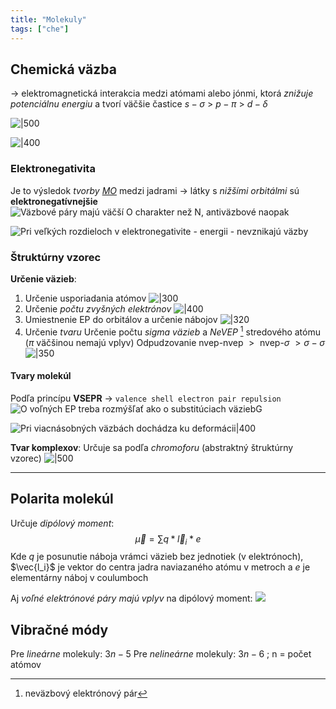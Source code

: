 ```yaml
---
title: "Molekuly"
tags: ["che"]
---
```



## Chemická väzba
-> elektromagnetická interakcia medzi atómami alebo jónmi, ktorá *znižuje potenciálnu energiu* a tvorí väčšie častice
$s-\sigma \ > \ p-\pi \ > \ d-\delta$

![|500](attachments/sigma_bonds.png)

![|400](attachments/d_orbital_bonds.png)

### Elektronegativita
Je to výsledok *tvorby [MO](orbitály.md#Molekulové%20orbitály)* medzi jadrami -> látky s *nižšími orbitálmi* sú **elektronegatívnejšie**
![Väzbové páry majú väčší O charakter než N, antiväzbové naopak](attachments/NO-MO.png)

![Pri veľkých rozdieloch v elektronegativite - energii -  nevznikajú väzby](attachments/NaCl-soľ-MO.png)

### Štruktúrny vzorec
**Určenie väzieb**:
1. Určenie usporiadania atómov 
![|300](attachments/1st-step.jpeg)
2. Určenie *počtu zvyšných elektrónov*
![|400](attachments/2nd-step.jpeg)
3. Umiestnenie EP do orbitálov a určenie nábojov
![|320](attachments/3rd-step.jpeg)
4. Určenie *tvaru*
	Určenie počtu *sigma väzieb* a *NeVEP* [^1] stredového atómu ($\pi$ väčšinou nemajú vplyv)
	Odpudzovanie $\text{nvep-nvep } > \text{ nvep-}\sigma \ > \sigma-\sigma$	
	![|350](attachments/4th-step.jpeg)

#### Tvary molekúl
Podľa princípu **VSEPR** -> `valence shell electron pair repulsion`
![O voľných EP treba rozmýšľať ako o substitúciach väziebG](attachments/tvary_vsepr.png)

![Pri viacnásobných väzbách dochádza ku deformácii|400](attachments/deformovaný_tetraéder.jpeg)

**Tvar komplexov**:
Určuje sa podľa *chromoforu* (abstraktný štruktúrny vzorec)
![|500](attachments/tvar_komplexov.jpeg)

--- 

## Polarita molekúl
Určuje *dipólový moment*: 
$$\vec\mu = \sum q * \vec l_i * e$$
Kde $q$ je posunutie náboja vrámci väzieb bez jednotiek (v elektrónoch), $\vec{l_i}$ je vektor do centra jadra naviazaného atómu v metroch a $e$ je elementárny náboj v coulumboch

Aj *voľné elektrónové páry majú vplyv* na dipólový moment:
![](attachments/dipolovy_moment_vep.png)


## Vibračné módy
Pre *lineárne* molekuly: $3n-5$
Pre *nelineárne* molekuly: $3n-6$ ; n = počet atómov


[^1]: neväzbový elektrónový pár